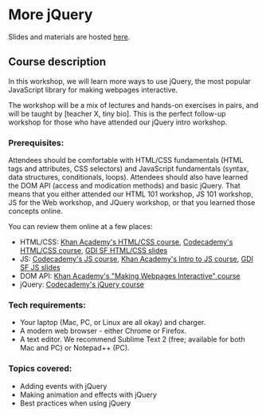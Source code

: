 # More jQuery

Slides and materials are hosted [here](http://teaching-materials.org/jquery2).

## Course description

In this workshop, we will learn more ways to use jQuery, the most popular JavaScript library for making webpages interactive. 

The workshop will be a mix of lectures and hands-on exercises in pairs, and will be taught by [teacher X, tiny bio]. This is the perfect follow-up workshop for those who have attended our jQuery intro workshop.

### Prerequisites:

Attendees should be comfortable with HTML/CSS fundamentals (HTML tags and attributes, CSS selectors) and JavaScript fundamentals (syntax, data structures, conditionals, loops). Attendees should also have learned the DOM API (access and modication methods) and basic jQuery. That means that you either attended our HTML 101 workshop, JS 101 workshop, JS for the Web workshop, and JQuery workshop, or that you learned those concepts online. 

You can review them online at a few places:
* HTML/CSS: [Khan Academy's HTML/CSS course](https://khanacademy.org/html-css), [Codecademy's HTML/CSS course](https://www.codecademy.com/tracks/web), [GDI SF HTML/CSS slides](http://teaching-materials.org/htmlcss-1day)
* JS: [Codecademy's JS course](https://www.codecademy.com/tracks/javascript), [Khan Academy's Intro to JS course](https://khanacademy.org/programming),  [GDI SF JS slides](http://teaching-materials.org/javascript)
* DOM API: [Khan Academy's "Making Webpages Interactive" course](https://khanacademy.org/html-css-js)
* jQuery: [Codecademy's jQuery course](https://www.codecademy.com/tracks/jquery)


### Tech requirements:

* Your laptop (Mac, PC, or Linux are all okay) and charger.
* A modern web browser - either Chrome or Firefox. 
* A text editor. We recommend Sublime Text 2 (free; available for both Mac and PC) or Notepad++ (PC).

### Topics covered:

* Adding events with jQuery
* Making animation and effects with jQuery
* Best practices when using jQuery
